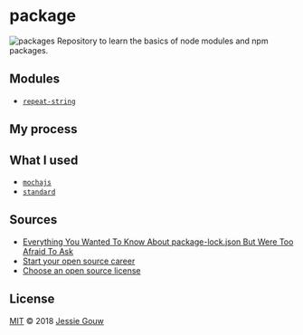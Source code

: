 # package
![packages](https://images.unsplash.com/photo-1470173274384-c4e8e2f9ea4c?ixlib=rb-0.3.5&ixid=eyJhcHBfaWQiOjEyMDd9&s=8f8bf185da8d21fad65f2636d6021ba7&auto=format&fit=crop&w=2250&q=80)
Repository to learn the basics of node modules and npm packages.

## Modules
* [`repeat-string`](https://www.npmjs.com/package/repeat-string)

## My process

## What I used
* [`mochajs`](https://mochajs.org)
* [`standard`](https://github.com/standard/standard)

## Sources
* [Everything You Wanted To Know About package-lock.json But Were Too Afraid To Ask](https://medium.com/@Quigley_Ja/everything-you-wanted-to-know-about-package-lock-json-b81911aa8ab8)
* [Start your open source career](https://blog.algolia.com/start-your-open-source-career/)
* [Choose an open source license](https://choosealicense.com/)

## License
[MIT](https://github.com/jessiegouw/package/blob/master/LICENSE) © 2018 [Jessie Gouw](https://github.com/jessiegouw)
